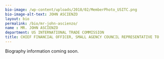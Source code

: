 ```yaml
---
bio-image: /wp-content/uploads/2018/02/MemberPhoto_USITC.png
bio-image-alt-text: JOHN ASCIENZO
layout: bio
permalink: /bio/mr-john-ascienzo/
name : MR. JOHN ASCIENZO
department: US INTERNATIONAL TRADE COMMISSION
title: CHIEF FINANCIAL OFFICER, SMALL AGENCY COUNCIL REPRESENTATIVE TO THE CFOC
---
```

Biography information coming soon.
